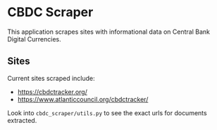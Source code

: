 # CBDC Scraper

This application scrapes sites with informational data on Central Bank Digital Currencies.

## Sites

Current sites scraped include:

* https://cbdctracker.org/
* https://www.atlanticcouncil.org/cbdctracker/

Look into `cbdc_scraper/utils.py` to see the exact urls for documents extracted.